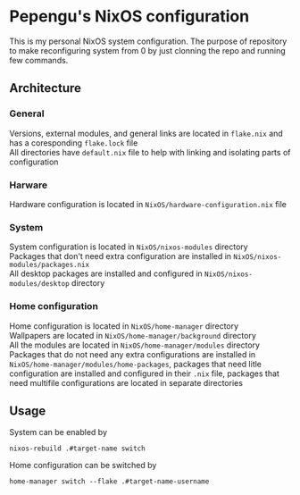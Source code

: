 # Pepengu's NixOS configuration

This is my personal NixOS system configuration. The purpose of repository to make reconfiguring system from 0 by just clonning the repo and running few commands.

## Architecture

### General   
Versions, external modules, and general links are located in ```flake.nix``` and has a coresponding ```flake.lock``` file   
All directories have ```default.nix``` file to help with linking and isolating parts of configuration

### Harware   
Hardware configuration is located in ```NixOS/hardware-configuration.nix``` file

### System   
System configuration is located in ```NixOS/nixos-modules``` directory  
Packages that don't need extra configuration are installed in ```NixOS/nixos-modules/packages.nix```   
All desktop packages are installed and configured in ```NixOS/nixos-modules/desktop``` directory

### Home configuration   
Home configuration is located in ```NixOS/home-manager``` directory  
Wallpapers are located in ```NixOS/home-manager/background``` directory  
All the modules are located in ```NixOS/home-manager/modules``` directory  
Packages that do not need any extra configurations are installed in ```NixOS/home-manager/modules/home-packages```, packages that need litle configuration are installed and configured in their ```.nix``` file, packages that need multifile configurations are located in separate directories

## Usage   
System can be enabled by   
```
nixos-rebuild .#target-name switch 
```
Home configuration can be switched by   
```
home-manager switch --flake .#target-name-username
```
